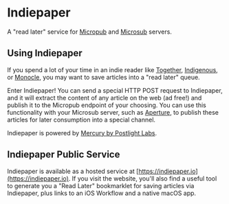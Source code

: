 Indiepaper
==========

A "read later" service for [Micropub](https://indieweb.org/Micropub) and 
[Microsub](https://indieweb.org/Microsub) servers.

Using Indiepaper
----------------

If you spend a lot of your time in an indie reader like
[Together](https://indieweb.org/Together),
[Indigenous](https://indieweb.org/Indigenous), or
[Monocle](https://indieweb.org/Monocle), you may want to save articles into a
"read later" queue.

Enter Indiepaper! You can send a special HTTP POST request to Indiepaper, and it
will extract the content of any article on the web (ad free!) and publish it to
the Micropub endpoint of your choosing. You can use this functionality with your
Microsub server, such as [Aperture](https://indieweb.org/Aperture), to publish
these articles for later consumption into a special channel.

Indiepaper is powered by [Mercury by Postlight
Labs](https://mercury.postlight.com/web-parser/).


Indiepaper Public Service
-------------------------

Indiepaper is available as a hosted service at
[https://indiepaper.io](https://indiepaper.io). If you visit the website, you'll
also find a useful tool to generate you a "Read Later" bookmarklet for saving
articles via Indiepaper, plus links to an iOS Workflow and a native macOS app.
